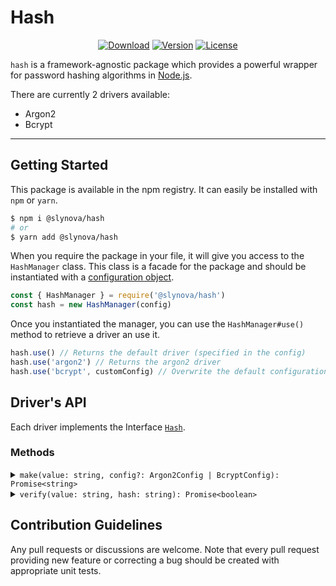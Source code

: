 # Hash

<p align="center">
  <a href="https://www.npmjs.com/package/@slynova/hash"><img src="https://img.shields.io/npm/dm/@slynova/hash.svg?style=flat-square" alt="Download"></a>
  <a href="https://www.npmjs.com/package/@slynova/hash"><img src="https://img.shields.io/npm/v/@slynova/hash.svg?style=flat-square" alt="Version"></a>
  <a href="https://opensource.org/licenses/MIT"><img src="https://img.shields.io/npm/l/@slynova/hash.svg?style=flat-square" alt="License"></a>
</p>

`hash` is a framework-agnostic package which provides a powerful wrapper for password hashing algorithms in [Node.js](https://nodejs.org).

There are currently 2 drivers available:

- Argon2
- Bcrypt

---

## Getting Started

This package is available in the npm registry.
It can easily be installed with `npm` or `yarn`.

```bash
$ npm i @slynova/hash
# or
$ yarn add @slynova/hash
```

When you require the package in your file, it will give you access to the `HashManager` class.
This class is a facade for the package and should be instantiated with a [configuration object](https://github.com/Slynova-Org/hash/blob/master/test/stubs/config.ts).

```javascript
const { HashManager } = require('@slynova/hash')
const hash = new HashManager(config)
```

Once you instantiated the manager, you can use the `HashManager#use()` method to retrieve a driver an use it.

```javascript
hash.use() // Returns the default driver (specified in the config)
hash.use('argon2') // Returns the argon2 driver
hash.use('bcrypt', customConfig) // Overwrite the default configuration of the driver
```

## Driver's API

Each driver implements the Interface [`Hash`](https://github.com/Slynova-Org/hash/blob/master/src/Hash.ts).

### Methods

<details>
<summary markdown="span"><code>make(value: string, config?: Argon2Config | BcryptConfig): Promise&lt;string&gt;</code></summary>

This method will hash a plain value using the provided driver.

```javascript
await hash.use('bcrypt').make('foo')
// $2b$10$RFgHztUoooIJEhuR4/e3ue4lZg36HYcIY2D7ptjB494FI/ctohaa6
```

</details>

<details>
<summary markdown="span"><code>verify(value: string, hash: string): Promise&lt;boolean&gt;</code></summary>

This method will verify an existing hash with the plain value using the provided driver.

```javascript
await hash.use('bcrypt').verify('$2b$10$RFgHztUoooIJEhuR4/e3ue4lZg36HYcIY2D7ptjB494FI/ctohaa6', 'foo')
```

</details>

## Contribution Guidelines

Any pull requests or discussions are welcome.
Note that every pull request providing new feature or correcting a bug should be created with appropriate unit tests.
